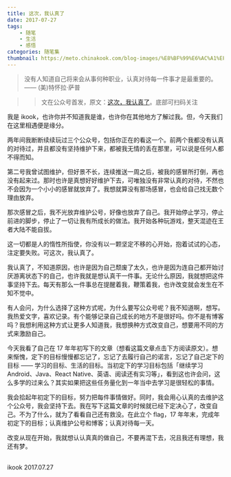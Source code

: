 ```yaml
---
title: 这次，我认真了
date: 2017-07-27
tags:
    - 随笔
    - 生活
    - 感悟
categories: 随笔集
thumbnail: https://meto.chinakook.com/blog-images/%E8%BF%99%E6%AC%A1%EF%BC%8C%E6%88%91%E8%AE%A4%E7%9C%9F%E4%BA%86%E2%80%94%E6%AD%A3%E6%96%87.jpg
---
```


> 没有人知道自己将来会从事何种职业，认真对待每一件事才是最重要的。—— (美)特怀拉·萨普
<!--more-->
>>文在公众号首发，原文：[这次，我认真了](https://mp.weixin.qq.com/s/zO66EnIWROhv0xbpxhl0nQ)。底部可扫码关注

我是 ikook，也许你并不知道我是谁，也许你在其他地方了解过我。但，今天我们在这里相遇便是缘分。

两年间我断断续续玩过三个公众号，包括你正在的看这一个。前两个我都没有认真的对待过，并且都没有坚持维护下来，都被我无情的丢在那里，可以说是任何人都不得而知。

第二号我曾试图维护，但好景不长，连续推送一周之后，被我的感冒所打倒，再也没有起来过。那时也许是真想好好维护下去，可唯独没有非常认真的对待，不然也不会因为一个小小的感冒就放弃了。我想就算没有那场感冒，也会给自己找无数个理由放弃。

那次感冒之后，我不光放弃维护公号，好像也放弃了自己。我开始停止学习，停止前进的脚步，停止了一切让我有所成长的做法。我开始各种玩游戏，整天混迹在王者大陆不能自拔。

这一切都是人的惰性所指使，你没有以一颗坚定不移的心开始，抱着试试的心态，注定要失败。可这次，我认真了。

我认真了，不知道原因，也许是因为自己颓废了太久，也许是因为连自己都开始讨厌游离状态下的自己，也许我就是想认真干一件事。无论什么原因，我就想把这件事坚持下去。每天有那么一件事总在提醒着我，鞭策着我，也许改变就会发生在不知不觉中。

有人会问，为什么选择了这种方式呢，为什么要写公众号呢？我不知道啊，想写。我热爱文字，喜欢记录。有个能够记录自己成长的地方不是很好吗。你不是有博客吗？我想利用这种方式让更多人知道我，我想换种方式改变自己，想要用不同的方式来激励自己。

今天我看了自己在 17 年年初写下的文章（想看这篇文章点击下方阅读原文）。想来惭愧，定下的目标慢慢都忘记了，忘记了去履行自己的诺言，忘记了自己定下的目标 —— 学习的目标、生活的目标。当初定下的学习目标包括「继续学习 Android、Java、React Native、英语、阅读还有实习等」，看到这也许会问，这么多学的过来么？其实如果把这些任务量化到一年当中去学习是很轻松的事情。

我会拾起年初定下的目标，努力把每件事情做好。同时，我会用心认真的去维护这个公众号，我会坚持下去。我在写下这篇文章的时候就已经下定决心了，改变自己。不为了什么，就为了看看自己还有救没。在此立个 flag，17 年年末，完成年初定下的目标；认真维护公号和博客；认真对待每一天。

改变从现在开始，我就想认认真真的做自己，不要再混下去，况且我还有理想，我还有梦。


<br/>ikook
2017.07.27